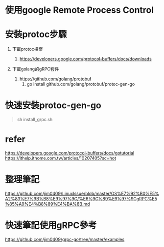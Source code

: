 # 使用google Remote Process Control

# 安裝protoc步驟
1. 下載protoc檔案
   1. https://developers.google.com/protocol-buffers/docs/downloads

2. 下載golang的gRPC套件
   1. https://github.com/golang/protobuf
      1. go install github.com/golang/protobuf/protoc-gen-go

# 快速安裝protoc-gen-go
> sh install_grpc.sh

# refer
https://developers.google.com/protocol-buffers/docs/gotutorial
https://ithelp.ithome.com.tw/articles/10207405?sc=hot

# 整理筆記
https://github.com/jim0409/LinuxIssue/blob/master/OS%E7%92%B0%E5%A2%83%E7%9B%B8%E9%97%9C/%E6%9C%89%E9%97%9CgRPC%E5%85%A9%E4%B8%89%E4%BA%8B.md

# 快速筆記使用gRPC參考
https://github.com/jim0409/grpc-go/tree/master/examples